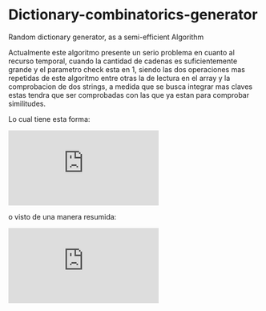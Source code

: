 # Dictionary-combinatorics-generator
Random dictionary generator, as a semi-efficient Algorithm


Actualmente este algoritmo presente un serio problema en cuanto al recurso temporal, cuando la cantidad de cadenas es 
suficientemente grande y el parametro check esta en 1, siendo las dos operaciones mas repetidas de este algoritmo entre otras la de lectura en el array y la comprobacion de dos strings, a medida que se busca integrar mas claves estas tendra que ser comprobadas con las que ya estan para comprobar similitudes.

Lo cual tiene esta forma:

![equation](https://latex.codecogs.com/png.latex?%5Cdpi%7B200%7D%20%5Csum_%7Bi%20%3D%201%7D%5E%7BN%7Di%20%3D%201%20&plus;%202%20&plus;%203...%20%28N%20-%201%29%20&plus;%20N)

o visto de una manera resumida:

![equation](https://latex.codecogs.com/png.latex?%5Cdpi%7B200%7D%20%5Cfrac%7BN%28N%20&plus;%201%29%7D%7B2%7D)
